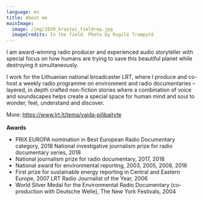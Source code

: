 ```yaml
---
language: en
title: About me
mainImage:
  image: /img/2020_krastai_fieldrep.jpg
  imageCredits: In the field. Photo by Rugilė Trumpytė
---
```

I am award-winning radio producer and experienced audio storyteller with special focus on how humans are trying to save this beautiful planet while destroying it simultaneously.

I work for the Lithuanian national broadcaster LRT, where I produce and co-host a weekly radio programme on environment and radio documentaries – layered, in depth crafted non-fiction stories where a combination of voice and soundscapes helps create a special space for human mind and soul to wonder, feel, understand and discover.

More: https://www.lrt.lt/tema/vaida-pilibaityte \
\
**Awards** 

* PRIX EUROPA nomination in Best European Radio Documentary category, 2018  National investigative journalism prize for radio documentary series, 2018 
* National journalism prize for radio documentary, 2017, 2018
* National award for environmental reporting, 2003, 2005, 2008, 2016
* First prize for sustainable energy reporting in Central and Eastern Europe, 2007
  LRT Radio Journalist of the Year, 2006
* World Silver Medal for the Environmental Radio Documentary (co-production with Deutsche Welle), The New York Festivals, 2004